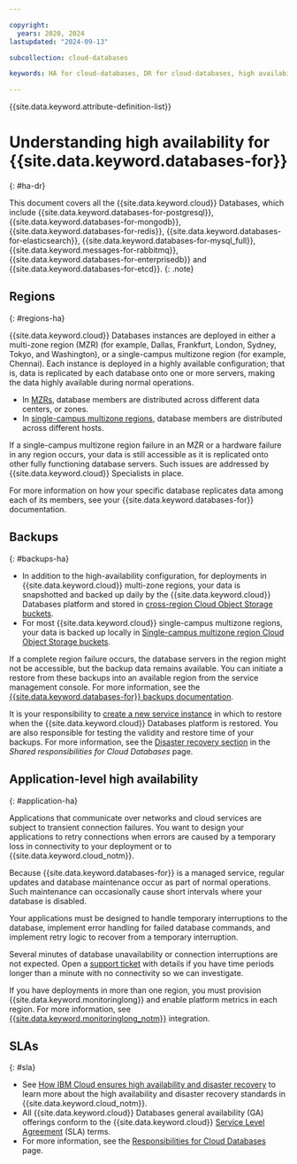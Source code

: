 ```yaml
---

copyright:
  years: 2020, 2024
lastupdated: "2024-09-13"

subcollection: cloud-databases

keywords: HA for cloud-databases, DR for cloud-databases, high availability for cloud-databases, disaster recovery for cloud-databases, failover for cloud-databases

---
```


{{site.data.keyword.attribute-definition-list}}

# Understanding high availability for {{site.data.keyword.databases-for}}
{: #ha-dr}

This document covers all the {{site.data.keyword.cloud}} Databases, which include {{site.data.keyword.databases-for-postgresql}}, {{site.data.keyword.databases-for-mongodb}}, {{site.data.keyword.databases-for-redis}}, {{site.data.keyword.databases-for-elasticsearch}}, {{site.data.keyword.databases-for-mysql_full}}, {{site.data.keyword.messages-for-rabbitmq}}, {{site.data.keyword.databases-for-enterprisedb}} and {{site.data.keyword.databases-for-etcd}}. 
{: .note}

## Regions
{: #regions-ha}

{{site.data.keyword.cloud}} Databases instances are deployed in either a multi-zone region (MZR) (for example, Dallas, Frankfurt, London, Sydney, Tokyo, and Washington), or a single-campus multizone region (for example, Chennai). Each instance is deployed in a highly available configuration; that is, data is replicated by each database onto one or more servers, making the data highly available during normal operations.

- In [MZRs](/docs/overview?topic=overview-locations#table-mzr), database members are distributed across different data centers, or zones.  
- In [single-campus multizone regions](/docs/overview?topic=overview-locations#single-campus-mzr), database members are distributed across different hosts.

If a single-campus multizone region failure in an MZR or a hardware failure in any region occurs, your data is still accessible as it is replicated onto other fully functioning database servers. Such issues are addressed by {{site.data.keyword.cloud}} Specialists in place. 

For more information on how your specific database replicates data among each of its members, see your {{site.data.keyword.databases-for}} documentation.

## Backups
{: #backups-ha}

- In addition to the high-availability configuration, for deployments in {{site.data.keyword.cloud}} multi-zone regions, your data is snapshotted and backed up daily by the {{site.data.keyword.cloud}} Databases platform and stored in [cross-region Cloud Object Storage buckets](/docs/cloud-object-storage?topic=cloud-object-storage-endpoints#endpoints-geo).
- For most {{site.data.keyword.cloud}} single-campus multizone regions, your data is backed up locally in [Single-campus multizone region Cloud Object Storage buckets](/docs/cloud-object-storage?topic=cloud-object-storage-endpoints#endpoints-zone).

If a complete region failure occurs, the database servers in the region might not be accessible, but the backup data remains available. You can initiate a restore from these backups into an available region from the service management console. For more information, see the [{{site.data.keyword.databases-for}} backups documentation](/docs/cloud-databases?topic=cloud-databases-dashboard-backups). 

It is your responsibility to [create a new service instance](/docs/cloud-databases?topic=cloud-databases-getting-started-cdb-provision-instance) in which to restore when the {{site.data.keyword.cloud}} Databases platform is restored. You are also responsible for testing the validity and restore time of your backups. For more information, see the [Disaster recovery section](/docs/cloud-databases?topic=cloud-databases-responsibilities-cloud-databases#disaster-recovery-responsibilities) in the *Shared responsibilities for Cloud Databases* page.

## Application-level high availability
{: #application-ha}

Applications that communicate over networks and cloud services are subject to transient connection failures. You want to design your applications to retry connections when errors are caused by a temporary loss in connectivity to your deployment or to {{site.data.keyword.cloud_notm}}.

Because {{site.data.keyword.databases-for}} is a managed service, regular updates and database maintenance occur as part of normal operations. Such maintenance can occasionally cause short intervals where your database is disabled.

Your applications must be designed to handle temporary interruptions to the database, implement error handling for failed database commands, and implement retry logic to recover from a temporary interruption.

Several minutes of database unavailability or connection interruptions are not expected. Open a [support ticket](https://cloud.ibm.com/unifiedsupport/cases/add) with details if you have time periods longer than a minute with no connectivity so we can investigate.

If you have deployments in more than one region, you must provision {{site.data.keyword.monitoringlong}} and enable platform metrics in each region. For more information, see [{{site.data.keyword.monitoringlong_notm}}](/docs/cloud-databases?topic=cloud-databases-monitoring) integration.

## SLAs
{: #sla}

- See [How IBM Cloud ensures high availability and disaster recovery](/docs/overview?topic=overview-zero-downtime) to learn more about the high availability and disaster recovery standards in {{site.data.keyword.cloud_notm}}.
- All {{site.data.keyword.cloud}} Databases general availability (GA) offerings conform to the {{site.data.keyword.cloud}} [Service Level Agreement](/docs/overview?topic=overview-slas) (SLA) terms.
- For more information, see the [Responsibilities for Cloud Databases](/docs/cloud-databases?topic=cloud-databases-responsibilities-cloud-databases) page.
